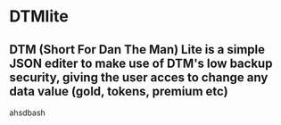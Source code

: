 # DTMlite
DTM (Short For Dan The Man) Lite is a simple JSON editer to make use of DTM's low backup security, giving the user acces to change any data value (gold, tokens, premium etc)
---------------------------------------------------------------------------------------------------------------------------------
ahsdbash                                                                              
